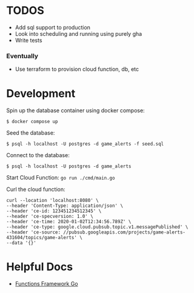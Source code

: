 # TODOS

- Add sql support to production
- Look into scheduling and running using purely gha
- Write tests

### Eventually
- Use terraform to provision cloud function, db, etc

# Development

Spin up the database container using docker compose:
```shell
$ docker compose up
```

Seed the database:
```shell
$ psql -h localhost -U postgres -d game_alerts -f seed.sql
```

Connect to the database:
```shell
$ psql -h localhost -U postgres -d game_alerts
```

Start Cloud Function:
`go run ./cmd/main.go`

Curl the cloud function:
```shell
curl --location 'localhost:8080' \
--header 'Content-Type: application/json' \
--header 'ce-id: 123451234512345' \
--header 'ce-specversion: 1.0' \
--header 'ce-time: 2020-01-02T12:34:56.789Z' \
--header 'ce-type: google.cloud.pubsub.topic.v1.messagePublished' \
--header 'ce-source: //pubsub.googleapis.com/projects/game-alerts-431604/topics/game-alerts' \
--data '{}'
```

# Helpful Docs

- [Functions Framework Go](https://github.com/GoogleCloudPlatform/functions-framework-go)
